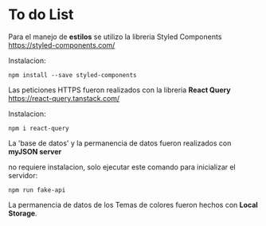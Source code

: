 
# To do List 

Para el manejo de **estilos** se utilizo la libreria Styled Components
https://styled-components.com/

Instalacion:

```
npm install --save styled-components
```
Las peticiones HTTPS fueron realizados con la libreria **React Query**
https://react-query.tanstack.com/

Instalacion:

```
npm i react-query
```

La 'base de datos' y la permanencia de datos fueron realizados con **myJSON server**

no requiere instalacion, solo ejecutar este comando para inicializar el servidor:
```
npm run fake-api
```
La permanencia de datos de los Temas de colores fueron hechos con **Local Storage**.

